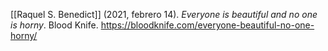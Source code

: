 [[Raquel S. Benedict]] (2021, febrero 14). _Everyone is beautiful and no one is horny_. Blood Knife. 
https://bloodknife.com/everyone-beautiful-no-one-horny/
